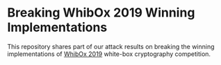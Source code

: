 # Breaking WhibOx 2019 Winning Implementations

This repository shares part of our attack results on breaking the winning implementations of [WhibOx 2019](https://whibox-contest.github.io/2019/) white-box cryptography competition.
